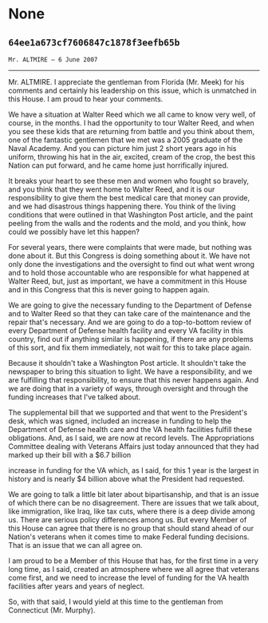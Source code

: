 # None
## `64ee1a673cf7606847c1878f3eefb65b`
`Mr. ALTMIRE — 6 June 2007`

---


Mr. ALTMIRE. I appreciate the gentleman from Florida (Mr. Meek) for 
his comments and certainly his leadership on this issue, which is 
unmatched in this House. I am proud to hear your comments.

We have a situation at Walter Reed which we all came to know very 
well, of course, in the months. I had the opportunity to tour Walter 
Reed, and when you see these kids that are returning from battle and 
you think about them, one of the fantastic gentlemen that we met was a 
2005 graduate of the Naval Academy. And you can picture him just 2 
short years ago in his uniform, throwing his hat in the air, excited, 
cream of the crop, the best this Nation can put forward, and he came 
home just horrifically injured.

It breaks your heart to see these men and women who fought so 
bravely, and you think that they went home to Walter Reed, and it is 
our responsibility to give them the best medical care that money can 
provide, and we had disastrous things happening there. You think of the 
living conditions that were outlined in that Washington Post article, 
and the paint peeling from the walls and the rodents and the mold, and 
you think, how could we possibly have let this happen?

For several years, there were complaints that were made, but nothing 
was done about it. But this Congress is doing something about it. We 
have not only done the investigations and the oversight to find out 
what went wrong and to hold those accountable who are responsible for 
what happened at Walter Reed, but, just as important, we have a 
commitment in this House and in this Congress that this is never going 
to happen again.

We are going to give the necessary funding to the Department of 
Defense and to Walter Reed so that they can take care of the 
maintenance and the repair that's necessary. And we are going to do a 
top-to-bottom review of every Department of Defense health facility and 
every VA facility in this country, find out if anything similar is 
happening, if there are any problems of this sort, and fix them 
immediately, not wait for this to take place again.

Because it shouldn't take a Washington Post article. It shouldn't 
take the newspaper to bring this situation to light. We have a 
responsibility, and we are fulfilling that responsibility, to ensure 
that this never happens again. And we are doing that in a variety of 
ways, through oversight and through the funding increases that I've 
talked about.

The supplemental bill that we supported and that went to the 
President's desk, which was signed, included an increase in funding to 
help the Department of Defense health care and the VA health facilities 
fulfill these obligations. And, as I said, we are now at record levels. 
The Appropriations Committee dealing with Veterans Affairs just today 
announced that they had marked up their bill with a $6.7 billion


increase in funding for the VA which, as I said, for this 1 year is the 
largest in history and is nearly $4 billion above what the President 
had requested.

We are going to talk a little bit later about bipartisanship, and 
that is an issue of which there can be no disagreement. There are 
issues that we talk about, like immigration, like Iraq, like tax cuts, 
where there is a deep divide among us. There are serious policy 
differences among us. But every Member of this House can agree that 
there is no group that should stand ahead of our Nation's veterans when 
it comes time to make Federal funding decisions. That is an issue that 
we can all agree on.

I am proud to be a Member of this House that has, for the first time 
in a very long time, as I said, created an atmosphere where we all 
agree that veterans come first, and we need to increase the level of 
funding for the VA health facilities after years and years of neglect.

So, with that said, I would yield at this time to the gentleman from 
Connecticut (Mr. Murphy).